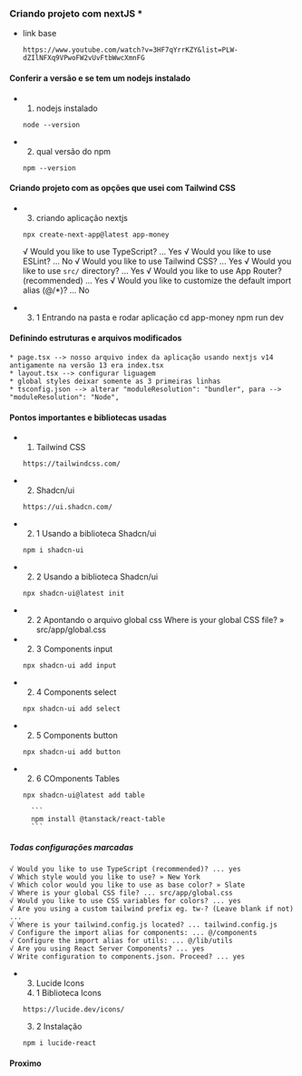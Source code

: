 ### Criando projeto com nextJS *
* link base
    ```
    https://www.youtube.com/watch?v=3HF7qYrrKZY&list=PLW-dZIlNFXq9VPwoFW2vUvFtbWwcXmnFG
    ```

#### Conferir a versão e se tem um nodejs instalado
* 1. nodejs instalado
    ```
    node --version
    ```

* 2. qual versão do npm 
    ```
    npm --version
    ```

#### Criando projeto com as opções que usei com Tailwind CSS
* 3. criando aplicação nextjs
    ```
    npx create-next-app@latest app-money
    ```
    √ Would you like to use TypeScript? ... Yes
    √ Would you like to use ESLint? ... No
    √ Would you like to use Tailwind CSS? ... Yes
    √ Would you like to use `src/` directory? ... Yes
    √ Would you like to use App Router? (recommended) ... Yes
    √ Would you like to customize the default import alias (@/*)? ... No

* 3. 1 Entrando na pasta e rodar aplicação
    cd app-money
    npm run dev

#### Definindo estruturas e arquivos modificados
    * page.tsx --> nosso arquivo index da aplicação usando nextjs v14 antigamente na versão 13 era index.tsx
    * layout.tsx --> configurar liguagem
    * global styles deixar somente as 3 primeiras linhas
    * tsconfig.json --> alterar "moduleResolution": "bundler", para --> "moduleResolution": "Node",

#### Pontos importantes e bibliotecas usadas
* 1. Tailwind CSS
    ```
    https://tailwindcss.com/
    ```
* 2. Shadcn/ui
    ```
    https://ui.shadcn.com/
    ```
* 2. 1 Usando a biblioteca Shadcn/ui
    ```
    npm i shadcn-ui
    ```
* 2. 2 Usando a biblioteca Shadcn/ui
    ``` New York Basico
    npx shadcn-ui@latest init
    ```
* 2. 2 Apontando o arquivo global css
     Where is your global CSS file? » src/app/global.css

* 2. 3 Components input
    ```
    npx shadcn-ui add input
    ```
* 2. 4 Components select
    ```
    npx shadcn-ui add select
    ```
* 2. 5 Components button
    ```
    npx shadcn-ui add button
    ```
* 2. 6 COmponents Tables
    ```
    npx shadcn-ui@latest add table
    ```
        ```
        npm install @tanstack/react-table
        ```



##### Todas configurações marcadas
    √ Would you like to use TypeScript (recommended)? ... yes
    √ Which style would you like to use? » New York
    √ Which color would you like to use as base color? » Slate
    √ Where is your global CSS file? ... src/app/global.css
    √ Would you like to use CSS variables for colors? ... yes
    √ Are you using a custom tailwind prefix eg. tw-? (Leave blank if not) ...
    √ Where is your tailwind.config.js located? ... tailwind.config.js
    √ Configure the import alias for components: ... @/components
    √ Configure the import alias for utils: ... @/lib/utils
    √ Are you using React Server Components? ... yes
    √ Write configuration to components.json. Proceed? ... yes

* 3. Lucide Icons
    3. 1 Biblioteca Icons
    ```
    https://lucide.dev/icons/
    ```
    3. 2 Instalação
    ```
    npm i lucide-react
    ```


#### Proximo
